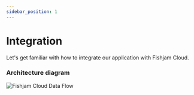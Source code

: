 ```yaml
---
sidebar_position: 1
---
```


# Integration

Let's get familiar with how to integrate our application with Fishjam Cloud.

### Architecture diagram

![Fishjam Cloud Data Flow](@site/static/img/architecture.svg)
